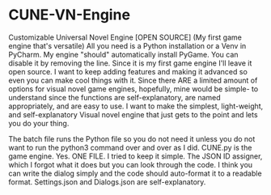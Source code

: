 # CUNE-VN-Engine
Customizable Universal Novel Engine [OPEN SOURCE] (My first game engine that's versatile)
All you need is a Python installation or a Venv in PyCharm. My engine "should" automatically install PyGame.
You can disable it by removing the line. Since it is my first game engine I'll leave it open source. 
I want to keep adding features and making it advanced so even you can make cool things with it.
Since there ARE a limited amount of options for visual novel game engines, hopefully, mine would be simple-
to understand since the functions are self-explanatory, are named appropriately, and are easy to use.
I want to make the simplest, light-weight, and self-explanatory Visual novel engine that just
gets to the point and lets you do your thing.

The batch file runs the Python file so you do not need it unless you do not want to run the python3
command over and over as I did. CUNE.py is the game engine. Yes. ONE FILE. I tried to keep it simple.
The JSON ID assigner, which I forgot what it does but you can look through the code. I think you can
write the dialog simply and the code should auto-format it to a readable format.
Settings.json and Dialogs.json are self-explanatory.
